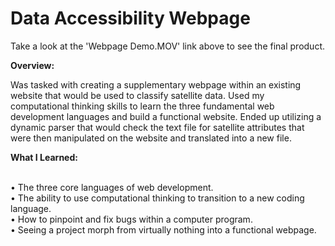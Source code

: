 # Data Accessibility Webpage

Take a look at the 'Webpage Demo.MOV' link above to see the final product.

**Overview:**

Was tasked with creating a supplementary webpage within an existing website that would be used to classify satellite data.  Used my computational thinking skills to learn the three fundamental web development languages and build a functional website.  Ended up utilizing a dynamic parser that would check the text file for satellite attributes that were then manipulated on the website and translated into a new file.

**What I Learned:**

<br>
•	The three core languages of web development.
<br>
•	The ability to use computational thinking to transition to a new coding language.
<br>
•	How to pinpoint and fix bugs within a computer program.
<br>
•	Seeing a project morph from virtually nothing into a functional webpage.



